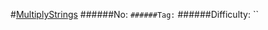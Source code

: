 #[MultiplyStrings](https://leetcode.com/problems/multiply-strings/)
######No: ``
######Tag: ``
######Difficulty: ``
